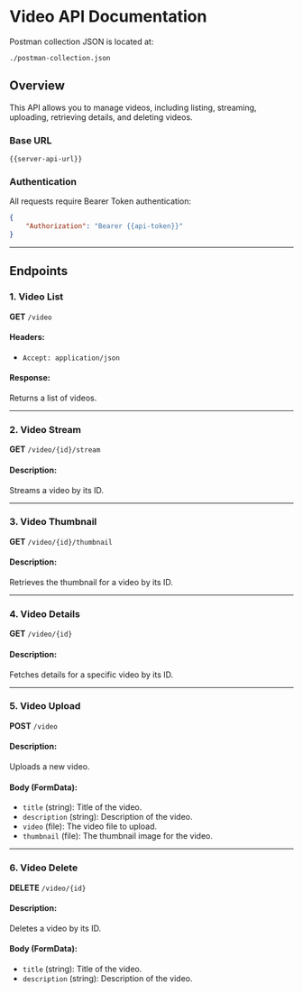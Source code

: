 # Video API Documentation

Postman collection JSON is located at:

```
./postman-collection.json
```

## Overview

This API allows you to manage videos, including listing, streaming, uploading, retrieving details, and deleting videos.

### Base URL

```
{{server-api-url}}
```

### Authentication

All requests require Bearer Token authentication:

```json
{
    "Authorization": "Bearer {{api-token}}"
}
```

---

## Endpoints

### 1. Video List

**GET** `/video`

#### Headers:

-   `Accept: application/json`

#### Response:

Returns a list of videos.

---

### 2. Video Stream

**GET** `/video/{id}/stream`

#### Description:

Streams a video by its ID.

---

### 3. Video Thumbnail

**GET** `/video/{id}/thumbnail`

#### Description:

Retrieves the thumbnail for a video by its ID.

---

### 4. Video Details

**GET** `/video/{id}`

#### Description:

Fetches details for a specific video by its ID.

---

### 5. Video Upload

**POST** `/video`

#### Description:

Uploads a new video.

#### Body (FormData):

-   `title` (string): Title of the video.
-   `description` (string): Description of the video.
-   `video` (file): The video file to upload.
-   `thumbnail` (file): The thumbnail image for the video.

---

### 6. Video Delete

**DELETE** `/video/{id}`

#### Description:

Deletes a video by its ID.

#### Body (FormData):

-   `title` (string): Title of the video.
-   `description` (string): Description of the video.
